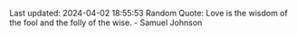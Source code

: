 Last updated: 2024-04-02 18:55:53
Random Quote: Love is the wisdom of the fool and the folly of the wise. - Samuel Johnson
